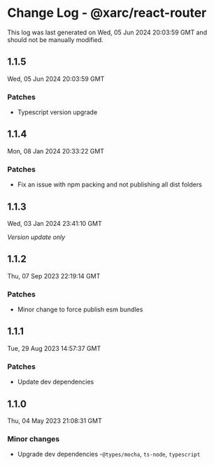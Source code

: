 # Change Log - @xarc/react-router

This log was last generated on Wed, 05 Jun 2024 20:03:59 GMT and should not be manually modified.

## 1.1.5
Wed, 05 Jun 2024 20:03:59 GMT

### Patches

- Typescript version upgrade

## 1.1.4
Mon, 08 Jan 2024 20:33:22 GMT

### Patches

- Fix an issue with npm packing and not publishing all dist folders

## 1.1.3
Wed, 03 Jan 2024 23:41:10 GMT

_Version update only_

## 1.1.2
Thu, 07 Sep 2023 22:19:14 GMT

### Patches

- Minor change to force publish esm bundles

## 1.1.1
Tue, 29 Aug 2023 14:57:37 GMT

### Patches

- Update dev dependencies

## 1.1.0
Thu, 04 May 2023 21:08:31 GMT

### Minor changes

- Upgrade dev dependencies -`@types/mocha`, `ts-node`, `typescript`

